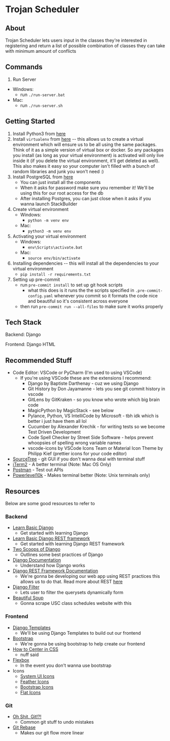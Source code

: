 # Trojan Scheduler

## About

Trojan Scheduler lets users input in the classes they're interested in registering and return a list of possible combination of classes they can take with minimum amount of conflicts

## Commands

1. Run Server

- Windows:
  - run `./run-server.bat`
- Mac:
  - run `./run-server.sh`

## Getting Started

1. Install Python3 from [here](https://www.python.org/downloads/)
2. Install `virtualenv` from [here](https://pypi.org/project/virtualenv/) -- this allows us to create a virtual environment which will ensure us to be all using the same packages. Think of it as a simple version of virtual box or docker. So any packages you install (as long as your virtual environment) is activated will only live inside it (if you delete the virtual environment, it'll get deleted as well). This also makes it easy so your computer isn't filled with a bunch of random libraries and junk you won't need :)
3. Install PostgreSQL from [here](https://www.enterprisedb.com/downloads/postgres-postgresql-downloads)
   - You can just install all the components
   - When it asks for password make sure you remember it! We'll be using this for our root access for the db
   - After installing Postgres, you can just close when it asks if you wanna launch StackBuilder
4. Create virtual environment
   - Windows:
     - `python -m venv env`
   - Mac:
     - `python3 -m venv env`
5. Activating your virtual environment
   - Windows:
     - `env\Scripts\activate.bat`
   - Mac:
     - `source env/bin/activate`
6. Installing dependencies -- this will install all the dependencies to your virtual environment
   - `pip install -r requirements.txt`
7. Setting up pre-commit
   - run `pre-commit install` to set up git hook scripts
     - what this does is it runs the the scripts specified in `.pre-commit-config.yaml` whenever you commit so it formats the code nice and beautiful so it's consistent across everyone
   - then run `pre-commit run --all-files` to make sure it works properly

## Tech Stack

Backend: Django

Frontend: Django HTML

## Recommended Stuff

- Code Editor: VSCode or PyCharm (I'm used to using VSCode)
  - If you're using VSCode these are the extensions I recommend:
    - Django by Baptiste Darthenay - cuz we using Django
    - Git History by Don Jayamanne - lets you see git commit history in vscode
    - GitLens by GitKraken - so you know who wrote which big brain code
    - MagicPython by MagicStack - see below
    - Pylance, Python, VS IntelliCode by Microsoft - tbh idk which is better i just have them all lol
    - Cucumber by Alexander Krechik - for writing tests so we become Test Driven Development
    - Code Spell Checker by Street Side Software - helps prevent whoopsies of spelling wrong variable names
    - vscode-icons by VSCode Icons Team or Material Icon Theme by Philipp Kief (prettier icons for your code editor)
- [SourceTree](https://www.atlassian.com/software/sourcetree) - git GUI if you don't wanna deal with terminal stuff
- [iTerm2](https://iterm2.com/) - A better terminal (Note: Mac OS Only)
- [Postman](https://www.postman.com/) - Test out APIs
- [Powerlevel10k](https://github.com/romkatv/powerlevel10k) - Makes terminal better (Note: Unix terminals only)

## Resources

Below are some good resources to refer to

### Backend

- [Learn Basic Django](https://docs.djangoproject.com/en/4.0/intro/tutorial01/)
  - Get started with learning Django
- [Learn Basic Django REST framework](https://www.django-rest-framework.org/tutorial/quickstart/)
  - Get started with learning Django REST framework
- [Two Scoops of Django](resources/Two%20Scoops%20of%20Django.pdf)
  - Outlines some best practices of Django
- [Django Documentation](https://docs.djangoproject.com/en/4.0/)
  - Understand how Django works
- [Django REST Framework Documentation](https://www.django-rest-framework.org/)
  - We're gonna be developing our web app using REST practices this allows us to do that. Read more about REST [here](https://en.wikipedia.org/wiki/Representational_state_transfer)
- [Django Filter](https://django-filter.readthedocs.io/en/latest/)
  - Lets user to filter the querysets dynamically form
- [Beautiful Soup](https://beautiful-soup-4.readthedocs.io/en/latest/)
  - Gonna scrape USC class schedules website with this

### Frontend

- [Django Templates](https://www.geeksforgeeks.org/django-templates/)
  - We'll be using Django Templates to build out our frontend
- [Bootstrap](https://getbootstrap.com/)
  - We're gonna be using bootstrap to help create our frontend
- [How to Center in CSS](http://howtocenterincss.com/)
  - nuff said
- [Flexbox](https://css-tricks.com/snippets/css/a-guide-to-flexbox/)
  - In the event you don't wanna use bootstrap
- Icons
  - [System UI Icons](https://systemuicons.com/)
  - [Feather Icons](https://feathericons.com/)
  - [Bootstrap Icons](https://icons.getbootstrap.com)
  - [Flat Icons](https://www.flaticon.com/)

### Git

- [Oh Shit, Git!?!](https://ohshitgit.com/)
  - Common git stuff to undo mistakes
- [Git Rebase](https://git-scm.com/book/en/v2/Git-Branching-Rebasing)
  - Makes our git flow more linear
